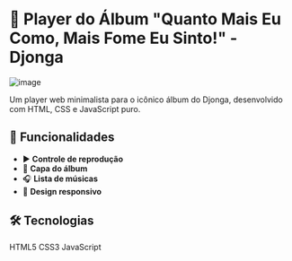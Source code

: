 # 🎵 Player do Álbum "Quanto Mais Eu Como, Mais Fome Eu Sinto!" - Djonga

![image](https://github.com/user-attachments/assets/39853ac3-70ef-4edf-b2e1-47fbd77862f0)


Um player web minimalista para o icônico álbum do Djonga, desenvolvido com HTML, CSS e JavaScript puro.

## 🚀 Funcionalidades

- ▶️ **Controle de reprodução** 
- 📀 **Capa do álbum** 
- 🎧 **Lista de músicas** 
- 📱 **Design responsivo**

## 🛠️ Tecnologias

HTML5
CSS3
JavaScript

